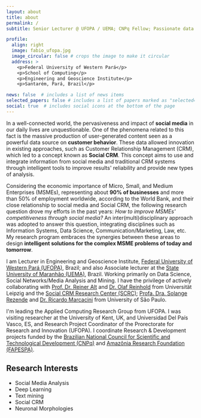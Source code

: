 ```yaml
---
layout: about
title: about
permalink: /
subtitle: Senior Lecturer @ UFOPA / UEMA; CNPq Fellow; Passionate data scientist.

profile:
  align: right
  image: fabio_ufopa.jpg
  image_circular: false # crops the image to make it circular
  address: >
    <p>Federal University of Western Pará</p>
    <p>School of Computing</p>
    <p>Engineering and Geoscience Institute</p>
    <p>Santarém, Pará, Brazil</p>

news: false  # includes a list of news items
selected_papers: false # includes a list of papers marked as "selected={true}"
social: true  # includes social icons at the bottom of the page
---
```


In a well-connected world, the pervasiveness and impact of **social media** in our daily lives are unquestionable. One of the phenomena related to this fact is the massive production of user-generated content seen as a powerful data source on **customer behavior**. These data allowed innovation in existing approaches, such as Customer Relationship Management (CRM), which led to a concept known as **Social CRM**. This concept aims to use and integrate information from social media and traditional CRM systems through intelligent tools to improve results' reliability and provide new types of analysis. 

Considering the economic importance of Micro, Small, and Medium Enterprises (MSMEs), representing about **90% of businesses** and more than 50% of employment worldwide, according to the World Bank, and their close relationship to social media and Social CRM, the following research question drove my efforts in the past years: *How to improve MSMEs' competitiveness through social media?* An inter(multi)disciplinary approach was adopted to answer this question, integrating disciplines such as Information Systems, Data Science, Communication/Marketing, Law, etc. My research program embraces the synergies between these areas to design **intelligent solutions for the complex MSME problems of today and tomorrow**.

I am Lecturer in Engineering and Geoscience Institute, [Federal University of Western Pará (UFOPA)](http://www.ufopa.edu.br/ufopa/), Brazil; and also Associate lecturer at the [State University of Maranhão (UEMA)](https://www.uema.br/), Brazil. Working primarily on Data Science, Social Networks/Media Analysis and Mining. I have the privilege of actively collaborating with [Prof. Dr. Reiner Alt](https://www.wifa.uni-leipzig.de/personenprofil/mitarbeiter/prof-dr-rainer-alt) and [Dr. Olaf Reinhold](https://www.linkedin.com/in/olafreinhold/) from Universität Leipzig and the [Social CRM Research Center (SCRC)](https://scrc-leipzig.de/startseite); [Profa. Dra. Solange Rezende](http://labic.icmc.usp.br/pessoa/1) and [Dr. Ricardo Marcacini](http://labic.icmc.usp.br/pessoa/16) from University of São Paulo. 



I'm leading the Applied Computing Research Group from UFOPA. I was visiting researcher at the University of Kent, UK, and Universidad Del País Vasco, ES, and Research Project Coordinator of the Prorectorate for Research and Innovation (UFOPA). I coordinate Research & Development projects funded by the [Brazilian National Council for Scientific and Technological Development (CNPq)](https://www.gov.br/cnpq/pt-br) and [Amazônia Research Foundation (FAPESPA)](https://www.fapespa.pa.gov.br/).


Research Interests
------

- Social Media Analysis
- Deep Learning
- Text mining
- Social CRM
- Neuronal Morphologies

<br/>


[comment]: <> (Write your biography here. Tell the world about yourself. Link to your favorite [subreddit]&#40;http://reddit.com&#41;{:target="\_blank"}. You can put a picture in, too. The code is already in, just name your picture `prof_pic.jpg` and put it in the `img/` folder.)

[comment]: <> (Put your address / P.O. box / other info right below your picture. You can also disable any these elements by editing `profile` property of the YAML header of your `_pages/about.md`. Edit `_bibliography/papers.bib` and Jekyll will render your [publications page]&#40;/al-folio/publications/&#41; automatically.)

[comment]: <> (Link to your social media connections, too. This theme is set up to use [Font Awesome icons]&#40;http://fortawesome.github.io/Font-Awesome/&#41;{:target="\_blank"} and [Academicons]&#40;https://jpswalsh.github.io/academicons/&#41;{:target="\_blank"}, like the ones below. Add your Facebook, Twitter, LinkedIn, Google Scholar, or just disable all of them.)